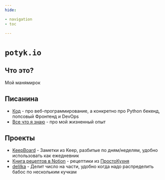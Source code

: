 ```yaml
---
hide:

- navigation
- toc

---
```


# `potyk.io`

## Что это?

Мой манямирок

## Писанина

- [Код](Code/index.md) - про веб-программирование, а конкретно про Python бекенд, попсовый Фронтенд и DevOps
- [Все что я знаю](./Everything/index.md) - про мой жизненный опыт

## Проекты

- [KeepBoard](https://keep-board.website.yandexcloud.net/) - Заметки из Keep, разбитые по дням/неделям, удобно
  использовать как ежедневник
- [Книга рецептов в Notion](https://potyk.notion.site/potyk/d47b6c5c807a41e2a9bb145632a20a5b) - рецептики
  из [ПростоКухня](Everything/Food/ProstoKuhnya/index.md)
- [delilka](https://delilka.website.yandexcloud.net/) - Делит число на части, удобно когда надо распределить бабос по
  нескольким кучкам
